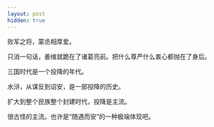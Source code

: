 ```yaml
---
layout: post
hidden: true
---
```

败军之将，蒙丞相厚爱。

只消一句话，姜维就跪在了诸葛亮前。把什么尊严什么衷心都抛在了身后。

三国时代是一个投降的年代。

水浒，从谋反到诏安，是一部投降的历史。

扩大到整个民族整个封建时代，投降是主流。

很古怪的主流。也许是“随遇而安”的一种极端体现吧。